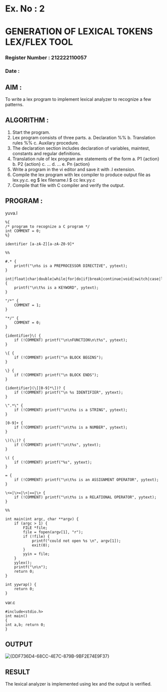 # Ex. No : 2	
# GENERATION OF LEXICAL TOKENS LEX/FLEX TOOL

### Register Number : 212222110057
### Date : 

## AIM :
To write a lex program to implement lexical analyzer to recognize a few patterns.

## ALGORITHM :
1.	Start the program.
2.	Lex program consists of three parts.
    a.	Declaration %%
    b.	Translation rules %%
    c.	Auxilary procedure.
3.	The declaration section includes declaration of variables, maintest, constants and regular definitions.
4.	Translation rule of lex program are statements of the form
    a.	P1 {action}
    b.	P2 {action}
    c.	…
    d.	…
    e.	Pn {action}
5.	Write a program in the vi editor and save it with .l extension.
6.	Compile the lex program with lex compiler to produce output file as lex.yy.c. eg $ lex filename.l $ cc lex.yy.c
7.	Compile that file with C compiler and verify the output.

## PROGRAM :

yuva.l
```
%{
/* program to recognize a C program */ 
int COMMENT = 0;
%}

identifier [a-zA-Z][a-zA-Z0-9]*

%%

#.* { 
    printf("\n%s is a PREPROCESSOR DIRECTIVE", yytext); 
}

int|float|char|double|while|for|do|if|break|continue|void|switch|case|long|struct|const|typedef|return|else|goto { 
    printf("\n\t%s is a KEYWORD", yytext); 
}

"/*" { 
    COMMENT = 1; 
}

"*/" { 
    COMMENT = 0; 
}

{identifier}\( { 
    if (!COMMENT) printf("\n\nFUNCTION\n\t%s", yytext); 
}

\{ { 
    if (!COMMENT) printf("\n BLOCK BEGINS"); 
}

\} { 
    if (!COMMENT) printf("\n BLOCK ENDS"); 
}

{identifier}(\[[0-9]*\])? { 
    if (!COMMENT) printf("\n %s IDENTIFIER", yytext); 
}

\".*\" { 
    if (!COMMENT) printf("\n\t%s is a STRING", yytext); 
}

[0-9]+ { 
    if (!COMMENT) printf("\n\t%s is a NUMBER", yytext); 
}

\)(\;)? { 
    if (!COMMENT) printf("\n\t%s", yytext); 
}

\( { 
    if (!COMMENT) printf("%s", yytext); 
}

= { 
    if (!COMMENT) printf("\n\t%s is an ASSIGNMENT OPERATOR", yytext); 
}

\<=|\>=|\<|==|\> { 
    if (!COMMENT) printf("\n\t%s is a RELATIONAL OPERATOR", yytext); 
}

%%

int main(int argc, char **argv) { 
    if (argc > 1) {
        FILE *file;
        file = fopen(argv[1], "r"); 
        if (!file) {
            printf("could not open %s \n", argv[1]); 
            exit(0);
        }
        yyin = file;
    }
    yylex(); 
    printf("\n\n"); 
    return 0;
}

int yywrap() { 
    return 0;
}
```
var.c
```
#include<stdio.h> 
int main()
{
int a,b; return 0;
}
```

## OUTPUT 
![{DDF736D4-68CC-4E7C-879B-9BF2E74E9F37}](https://github.com/user-attachments/assets/8539c153-f1d0-43fc-b24e-b44082b583d2)

## RESULT
The lexical analyzer is implemented using lex and the output is verified.
